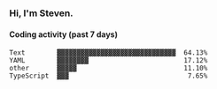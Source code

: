 ### Hi, I'm Steven.

#### Coding activity (past 7 days)
```
Text        ▓▓▓▓▓▓▓▓▓▓▓▓▓▓▓▓▓▓▓▓▓▓▓▓▓▓▓▓▓▓  64.13%
YAML        ▓▓▓▓▓▓▓▓                        17.12%
other       ▓▓▓▓▓                           11.10%
TypeScript  ▓▓▓                              7.65%
```
